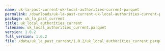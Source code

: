 ```yaml
---
name: uk-la-past-current-uk-local-authorities-current-parquet
permalink: /downloads/uk-la-past-current-uk-local-authorities-current-parquet/1_0_2
package: uk_la_past_current
title: uk_local_authorities_current
filename: uk_local_authorities_current.parquet
version: 1.0.2
full_version: 1.0.2
file: /data/uk_la_past_current/1.0.2/uk_local_authorities_current.parquet
---
```

